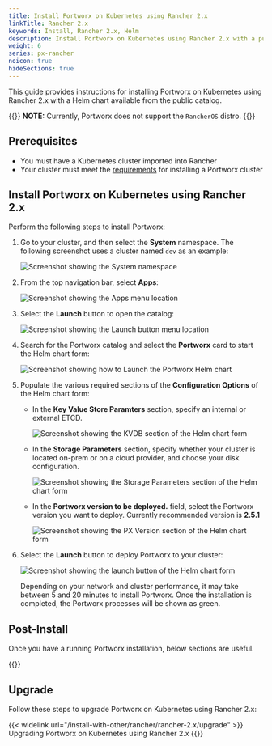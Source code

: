 ```yaml
---
title: Install Portworx on Kubernetes using Rancher 2.x
linkTitle: Rancher 2.x
keywords: Install, Rancher 2.x, Helm
description: Install Portworx on Kubernetes using Rancher 2.x with a public catalog (Helm Chart)
weight: 6
series: px-rancher
noicon: true
hideSections: true
---
```


This guide provides instructions for installing Portworx on Kubernetes using Rancher 2.x with a Helm chart available from the public catalog.

{{<info>}}
**NOTE:** Currently, Portworx does not support the `RancherOS` distro.
{{</info>}}

## Prerequisites

* You must have a Kubernetes cluster imported into Rancher
* Your cluster must meet the [requirements](/start-here-installation/) for installing a Portworx cluster

## Install Portworx on Kubernetes using Rancher 2.x

Perform the following steps to install Portworx:

1. Go to your cluster, and then select the **System** namespace. The following screenshot uses a cluster named `dev` as an example:

    ![Screenshot showing the System namespace](/img/rancherSystemNamespace.png)

2. From the top navigation bar, select **Apps**:

    ![Screenshot showing the Apps menu location](/img/rancherSelectApps.png)

3. Select the **Launch** button to open the catalog:

    ![Screenshot showing the Launch button menu location](/img/rancherSelectLaunch.png)

4. Search for the Portworx catalog and select the **Portworx** card to start the Helm chart form:

    ![Screenshot showing how to Launch the Portworx Helm chart](/img/rancherSearchAndSelectPortworx.png)

5. Populate the various required sections of the **Configuration Options** of the Helm chart form:

     * In the **Key Value Store Paramters** section, specify an internal or external ETCD.

        ![Screenshot showing the KVDB section of the Helm chart form](/img/rancherKvdb.png)

     * In the **Storage Parameters** section, specify whether your cluster is located on-prem or on a cloud provider, and choose your disk configuration.

        ![Screenshot showing the Storage Parameters section of the Helm chart form](/img/rancherStorageParameters.png)
       
     * In the **Portworx version to be deployed.** field, select the Portworx version you want to deploy. Currently recommended version is **2.5.1**
        
        ![Screenshot showing the PX Version section of the Helm chart form](/img/rancherPXVersion.png)


6.  Select the **Launch** button to deploy Portworx to your cluster:

    ![Screenshot showing the launch button of the Helm chart form](/img/rancherHelmLaunch.png)


    Depending on your network and cluster performance, it may take between 5 and 20 minutes to install Portworx. Once the installation is completed, the Portworx processes will be shown as green.

## Post-Install

Once you have a running Portworx installation, below sections are useful.

{{<homelist series2="k8s-postinstall">}}

## Upgrade

Follow these steps to upgrade Portworx on Kubernetes using Rancher 2.x:

{{< widelink url="/install-with-other/rancher/rancher-2.x/upgrade" >}} Upgrading Portworx on Kubernetes using Rancher 2.x
{{</widelink>}}
